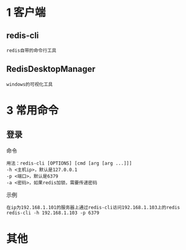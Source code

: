 
# 1 客户端

## redis-cli

    redis自带的命令行工具

## RedisDesktopManager

    windows的可视化工具

# 3 常用命令

## 登录

命令

    用法：redis-cli [OPTIONS] [cmd [arg [arg ...]]]
    -h <主机ip>，默认是127.0.0.1
    -p <端口>，默认是6379
    -a <密码>，如果redis加锁，需要传递密码
    
示例

    在ip为192.168.1.101的服务器上通过redis-cli访问192.168.1.103上的redis
    redis-cli -h 192.168.1.103 -p 6379 
    
    
# 其他


    
